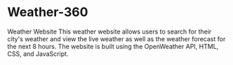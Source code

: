 # Weather-360
Weather Website This weather website allows users to search for their city's weather and view the live weather as well as the weather forecast for the next 8 hours. The website is built using the OpenWeather API, HTML, CSS, and JavaScript.
